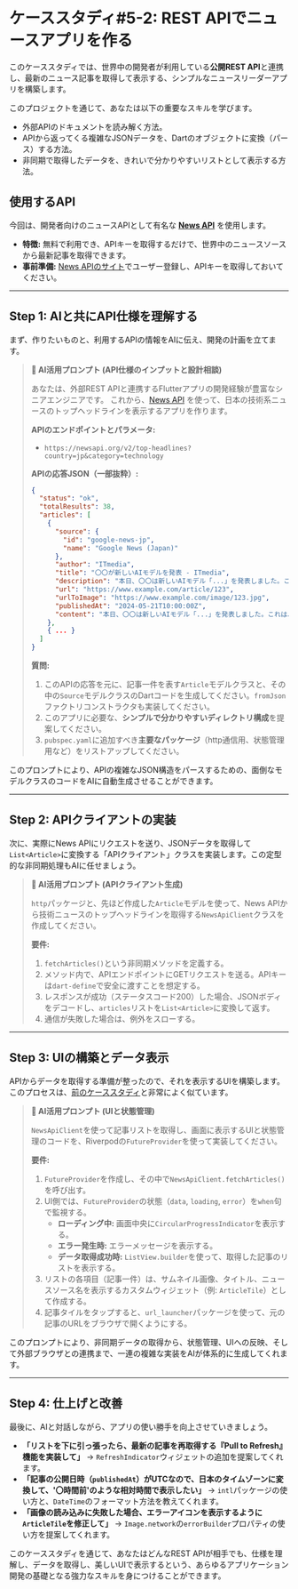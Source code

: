 # ケーススタディ#5-2: REST APIでニュースアプリを作る

このケーススタディでは、世界中の開発者が利用している**公開REST API**と連携し、最新のニュース記事を取得して表示する、シンプルなニュースリーダーアプリを構築します。

このプロジェクトを通じて、あなたは以下の重要なスキルを学びます。

*   外部APIのドキュメントを読み解く方法。
*   APIから返ってくる複雑なJSONデータを、Dartのオブジェクトに変換（パース）する方法。
*   非同期で取得したデータを、きれいで分かりやすいリストとして表示する方法。

## 使用するAPI

今回は、開発者向けのニュースAPIとして有名な [**News API**](https://newsapi.org/) を使用します。
*   **特徴:** 無料で利用でき、APIキーを取得するだけで、世界中のニュースソースから最新記事を取得できます。
*   **事前準備:** [News APIのサイト](https://newsapi.org/register)でユーザー登録し、APIキーを取得しておいてください。

---

## Step 1: AIと共にAPI仕様を理解する

まず、作りたいものと、利用するAPIの情報をAIに伝え、開発の計画を立てます。

> **🤖 AI活用プロンプト (API仕様のインプットと設計相談)**
>
> あなたは、外部REST APIと連携するFlutterアプリの開発経験が豊富なシニアエンジニアです。
> これから、[News API](https://newsapi.org/) を使って、日本の技術系ニュースのトップヘッドラインを表示するアプリを作ります。
>
> **APIのエンドポイントとパラメータ:**
> - `https://newsapi.org/v2/top-headlines?country=jp&category=technology`
>
> **APIの応答JSON（一部抜粋）:**
> ```json
> {
>   "status": "ok",
>   "totalResults": 38,
>   "articles": [
>     {
>       "source": {
>         "id": "google-news-jp",
>         "name": "Google News (Japan)"
>       },
>       "author": "ITmedia",
>       "title": "〇〇が新しいAIモデルを発表 - ITmedia",
>       "description": "本日、〇〇は新しいAIモデル「...」を発表しました。これは、従来のモデルに比べて...",
>       "url": "https://www.example.com/article/123",
>       "urlToImage": "https://www.example.com/image/123.jpg",
>       "publishedAt": "2024-05-21T10:00:00Z",
>       "content": "本日、〇〇は新しいAIモデル「...」を発表しました。これは、従来のモデルに比べて..."
>     },
>     { ... }
>   ]
> }
> ```
>
> **質問:**
> 1.  このAPIの応答を元に、記事一件を表す`Article`モデルクラスと、その中の`Source`モデルクラスのDartコードを生成してください。`fromJson`ファクトリコンストラクタも実装してください。
> 2.  このアプリに必要な、**シンプルで分かりやすいディレクトリ構成**を提案してください。
> 3.  `pubspec.yaml`に追加すべき**主要なパッケージ**（http通信用、状態管理用など）をリストアップしてください。

このプロンプトにより、APIの複雑なJSON構造をパースするための、面倒なモデルクラスのコードをAIに自動生成させることができます。

---

## Step 2: APIクライアントの実装

次に、実際にNews APIにリクエストを送り、JSONデータを取得して`List<Article>`に変換する「APIクライアント」クラスを実装します。この定型的な非同期処理もAIに任せましょう。

> **🤖 AI活用プロンプト (APIクライアント生成)**
>
> `http`パッケージと、先ほど作成した`Article`モデルを使って、News APIから技術ニュースのトップヘッドラインを取得する`NewsApiClient`クラスを作成してください。
>
> **要件:**
> 1.  `fetchArticles()`という非同期メソッドを定義する。
> 2.  メソッド内で、APIエンドポイントにGETリクエストを送る。APIキーは`dart-define`で安全に渡すことを想定する。
> 3.  レスポンスが成功（ステータスコード200）した場合、JSONボディをデコードし、`articles`リストを`List<Article>`に変換して返す。
> 4.  通信が失敗した場合は、例外をスローする。

---

## Step 3: UIの構築とデータ表示

APIからデータを取得する準備が整ったので、それを表示するUIを構築します。このプロセスは、[前のケーススタディ](./01_building_chat_app_with_gemini.md)と非常によく似ています。

> **🤖 AI活用プロンプト (UIと状態管理)**
>
> `NewsApiClient`を使って記事リストを取得し、画面に表示するUIと状態管理のコードを、Riverpodの`FutureProvider`を使って実装してください。
>
> **要件:**
> 1.  `FutureProvider`を作成し、その中で`NewsApiClient.fetchArticles()`を呼び出す。
> 2.  UI側では、`FutureProvider`の状態（`data`, `loading`, `error`）を`when`句で監視する。
>     - **ローディング中:** 画面中央に`CircularProgressIndicator`を表示する。
>     - **エラー発生時:** エラーメッセージを表示する。
>     - **データ取得成功時:** `ListView.builder`を使って、取得した記事のリストを表示する。
> 3.  リストの各項目（記事一件）は、サムネイル画像、タイトル、ニュースソース名を表示するカスタムウィジェット（例: `ArticleTile`）として作成する。
> 4.  記事タイルをタップすると、`url_launcher`パッケージを使って、元の記事のURLをブラウザで開くようにする。

このプロンプトにより、非同期データの取得から、状態管理、UIへの反映、そして外部ブラウザとの連携まで、一連の複雑な実装をAIが体系的に生成してくれます。

---

## Step 4: 仕上げと改善

最後に、AIと対話しながら、アプリの使い勝手を向上させていきましょう。

*   **「リストを下に引っ張ったら、最新の記事を再取得する『Pull to Refresh』機能を実装して」**
    → `RefreshIndicator`ウィジェットの追加を提案してくれます。
*   **「記事の公開日時（`publishedAt`）がUTCなので、日本のタイムゾーンに変換して、'〇時間前'のような相対時間で表示したい」**
    → `intl`パッケージの使い方と、`DateTime`のフォーマット方法を教えてくれます。
*   **「画像の読み込みに失敗した場合、エラーアイコンを表示するように`ArticleTile`を修正して」**
    → `Image.network`の`errorBuilder`プロパティの使い方を提案してくれます。

このケーススタディを通じて、あなたはどんなREST APIが相手でも、仕様を理解し、データを取得し、美しいUIで表示するという、あらゆるアプリケーション開発の基礎となる強力なスキルを身につけることができます。